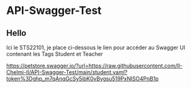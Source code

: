 # API-Swagger-Test

## Hello
Ici le STS22101, je place ci-dessous le lien pour accéder au Swagger UI contenant les Tags Student et Teacher

https://petstore.swagger.io/?url=https://raw.githubusercontent.com/II-Chelmi-II/API-Swagger-Test/main/student.yaml?token%3D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

